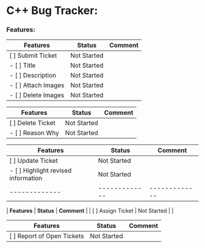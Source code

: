 # C++ Bug Tracker:

### Features:

| **Features** | **Status** | **Comment** |
| ------------- | ------------- | ------------- |
| [ ] Submit Ticket | Not Started | |
| - [ ] Title | Not Started | |
| - [ ]  Description | Not Started | | 
| - [ ] Attach Images | Not Started | |
| - [ ] Delete Images | Not Started | |

| **Features** | **Status** | **Comment** |
| ------------- | ------------- | ------------- |
| [ ] Delete Ticket | Not Started | |
| - [ ] Reason Why | Not Started | |

| **Features** | **Status** | **Comment** |
| ------------- | ------------- | ------------- |
| [ ] Update Ticket | Not Started | |
| - [ ] Highlight revised information | Not Started | |
| ------------- | ------------- | ------------- |

| **Features** | **Status** | **Comment** |
| [ ] Assign Ticket | Not Started | |

| **Features** | **Status** | **Comment** |
| ------------- | ------------- | ------------- |
| [ ] Report of Open Tickets | Not Started | |
